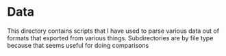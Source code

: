 # Data
This directory contains scripts that I have used to parse various data out of
formats that exported from various things. Subdirectories are by file type
because that seems useful for doing comparisons
